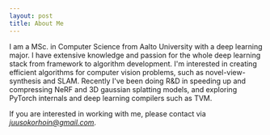 ```yaml
---
layout: post
title: About Me
---
```

I am a MSc. in Computer Science from Aalto University with a deep learning major. I have extensive knowledge and passion for the whole deep learning stack from framework to algorithm development. I'm interested in creating efficient algorithms for computer vision problems, such as novel-view-synthesis and SLAM. Recently I've been doing R&D in speeding up and compressing NeRF and 3D gaussian splatting models, and exploring PyTorch internals and deep learning compilers such as TVM.

If you are interested in working with me, please contact via *<juusokorhoin@gmail.com>*.

